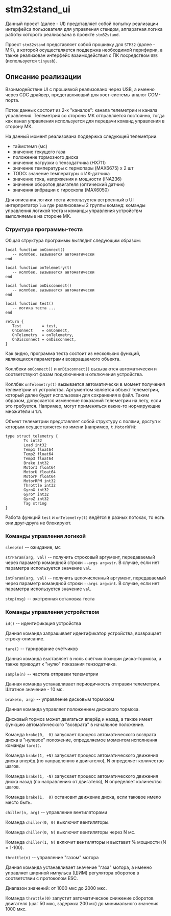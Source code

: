 # stm32stand_ui

Данный проект (далее - UI) представляет собой попытку реализации
интерфейса пользователя для управления стендом, аппаратная логика
работы которого реализована в проекте `stm32stand`.

Проект `stm32stand` представляет собой прошивку для `STM32` (далее -
МК), в которой осуществляется поддержка необходимой перифирии, а также
реализован интерфейс взаимодействия с ПК посредством `USB`
(используется `tinyusb`).

## Описание реализации

Взоимодействие UI с прошивкой реализовано через USB, а именно через
CDC драйвер, представляющий для хост-системы аналог COM-порта.

Поток данных состоит из 2-х "каналов": канала телеметрии и канала
управления. Телеметрия со стороны МК отправляется постоянно, тогда как
канал управления используется для передачи команд управления в сторону
МК.

На данный момент реализована поддержка следующей телеметрии:

 - таймстемп (мс)
 - значение текущего газа
 - положение тормозного диска
 - значение нагрузки с тензодатчика (HX711)
 - значение температуры с термопары (MAX6675) x 2 шт
 - TODO: значение температуры с ИК-датчика
 - значение тока, напряжения и мощности (INA236)
 - значение оборотов двигателя (оптический датчик)
 - значения вибрации с гироскопа (MAX6050)

Для описания логики теста используется встроенный в UI интерпретатор
`lua` где реализованы 2 группы команд: команды управления логикой
теста и команды управления устройствм выполняемые на стороне МК.

### Структура программы-теста

Общая структура программы выглядит следующим образом:

~~~
local function onConnect()
   -- коллбек, вызывается автоматически
end

local function onTelemetry(t)
   -- коллбек, вызывается автоматически
end

local function onDisconnect()
   -- коллбек, вызывается автоматически
end

local function test()
   -- логика теста ...
end

return {
   Test         = test,
   OnConnect    = onConnect,
   OnTelemetry  = onTelemetry,
   OnDisconnect = onDisconnect,
}
~~~

Как видно, программа теста состоит из нескольких функций, являющихся параметрами возвращаемого объекта.

Коллбеки `onConnect()` и `onDisconnect()` вызываются автоматически и соответствуют фазам подключения и отключения устройства.

Коллбек `onTelemetry(t)` вызывается автоматически в момент получения телеметрии от устройства. Аргументом является объект телеметрии, который далее будет использован для сохранения в файл. Таким образом, допускается изменение показаний телеметрии на лету, если это требуется. Например, могут применяться какие-то нормирующие множители и т.п.

Объект телеметрии представляет собой структуру с полями, доступ к которым осуществляется по имени (например, `t.MotorRPM`):

~~~
type struct telemetry {
        Ts int32
        Load int32
        Temp1 float64
        Temp2 float64
        Temp3 float64
        Brake int32
        MotorI float64
        MotorU float64
        MotorP float64
        MotorRPM int32
        Throttle int32
        GyroX int32
        GyroY int32
        GyroZ int32
        Tag string
}
~~~

Работа функций `test` и `onTelemetry(t)` ведётся в разных потоках, то есть они друг-друга не блокируют.

### Команды управления логикой

`sleep(n)` -- ожидание, мс

`strParam(arg, val)` -- получить строковый аргумент, передаваемый через параметр командной строки `--args arg=str`. В случае, если нет параметра используется значение `val`.

`intParam(arg, val)` -- получить целочисленный аргумент, передаваемый через параметр командной строки `--args arg=int`. В случае, если нет параметра используется значение `val`.

`stop(msg)` -- экстренная остановка теста

### Команды управления устройством

`id()` -- идентификация устройства

Данная команда запрашивает идентификатор устройства, возвращает строку-описание.

`tare()` -- тарирование счётчиков

Данная команда выставляет в ноль счётчик позиции диска-тормоза, а также приводит к "нулю" показания тензодатчика.

`sample(n)` -- частота отправки телеметрии

Данная команда устанавливает периодичность отправки телеметрии. Штатное значение - 10 мс.

`brake(n, arg)` -- управление дисковым тормозом

Данная команда управляет положением дискового тормоза.

Дисковый тормоз может двигаться вперёд и назад, а также имеет функцию автоматического "возврата" в начальное положение.

Команда `brake(0,  0)` запускает процесс автоматического возврата диска в "нулевое" положение, определяемое моментом исполнения команды `tare()`.

Команда `brake(1, +N)` запускает процесс автоматического движения диска вперёд (по направлению к двигателю), N определяет количество шагов.

Команда `brake(1, -N)` запускает процесс автоматического движения диска назад (по направлению от двигателя), N определяет количество шагов.

Команда `brake(1,  0)` остановит движение диска, если таковое имело место быть.

`chiller(n, arg)` -- управление вентиляторами

Команда `chiller(0, 0)` выключит вентиляторы.

Команда `chiller(0, N)` выключит вентиляторы через N мс.

Команда `chiller(1, N)` включит вентиляторы и выставит % мощности (N = 1-100).

`throttle(n)` -- управление "газом" мотора

Данная команда устанавливает значение "газа" мотора, а именно управляет шириной импульса (ШИМ) регулятора оборотов в соответствии с протоколом ESC.

Диапазон значений: от 1000 мкс до 2000 мкс.

Команда `throttle(0)` запустит автоматическое снижение оборотов двигателя (шаг 50 мкс, задержка 200 мс) до минимального значения 1000 мкс.
